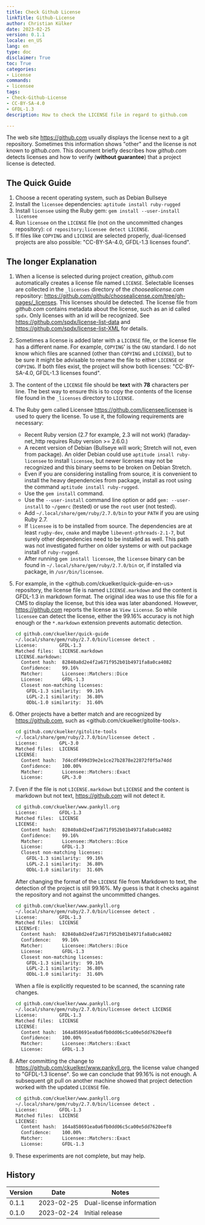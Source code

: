 ```yaml
---
title: Check Github License
linkTitle: Github-License
author: Christian Külker
date: 2023-02-25
version: 0.1.1
locale: en_US
lang: en
type: doc
disclaimer: True
toc: True
categories:
- License
commands:
- licensee
tags:
- Check-Github-License
- CC-BY-SA-4.0
- GFDL-1.3
description: How to check the LICENSE file in regard to github.com

---
```


The web site <https://github.com> usually displays the license next to a git
repository. Sometimes this information shows "other" and the license is not
known to _github.com_. This document briefly describes how _github.com_ detects
licenses and how to verify (**without guarantee**) that a project license is
detected.

## The Quick Guide

1. Choose a recent operating system, such as Debian Bullseye
2. Install the `licensee` dependencies: `aptitude install ruby-rugged`
3. Install `licensee` using the Ruby gem: `gem install --user-install licensee`
4. Run `licensee` on the `LICENSE` file (not on the uncommitted changes
   repository): `cd repository;licensee detect LICENSE`.
5. If files like `COPYING` and `LICENSE` are selected properly, dual-licensed
   projects are also possible: "CC-BY-SA-4.0, GFDL-1.3 licenses found".

## The longer Explanation

1. When a license is selected during project creation, _github.com_
   automatically creates a license file named `LICENSE`. Selectable licenses
   are collected in the `_licenses` directory of the _choosealicense.com_
   repository:
   <https://github.com/github/choosealicense.com/tree/gh-pages/_licenses>.
   This licenses should be detected. The license file from _github.com_
   contains metadata about the license, such as an id called `spdx`.  Only
   licenses with an id will be recognized. See
   <https://github.com/spdx/license-list-data> and
   <https://github.com/spdx/license-list-XML> for details.

2. Sometimes a license is added later with a `LICENSE` file, or the license
   file has a different name. For example, `COPYING`' is the `GNU` standard.  I
   do not know which files are scanned (other than `COPYING` and `LICENSE`),
   but to be sure it might be advisable to rename the file to either `LICENSE`
   or `COPYING`. If both files exist, the project will show both licenses:
   "CC-BY-SA-4.0, GFDL-1.3 licenses found".

3. The content of the `LICENSE` file should be **text** with **78** characters
   per line. The best way to ensure this is to copy the contents of the license
   file found in the `_licenses` directory to `LICENSE`.

4. The Ruby gem called Licensee <https://github.com/licensee/licensee> is used
   to query the license. To use it, the following requirements are necessary:
   - Recent Ruby version (2.7 for example, 2.3 will not work) (faraday-net_http
     requires Ruby version >= 2.6.0.)
   - A recent version of Debian (Bullseye will work; Stretch will not, even
     from package). An older Debian could use `aptitude insall ruby-licensee`
     to install `licensee`, but newer licenses may not be recognized and this
     binary seems to be broken on Debian Stretch.
   - Even if you are considering installing from source, it is convenient to
     install the heavy dependencies from package, install as root using the
     command `aptitude install ruby-rugged`.
   - Use the `gem install` command.
   - Use the `--user-install` command line option or add `gem: --user-install`
     to `~/gemrc` (tested) or use the `root` user (not tested).
   - Add `~/.local/share/gem/ruby/2.7.0/bin` to your `PATH` if you are using
     Ruby 2.7.
   - If `licensee` is to be installed from source. The dependencies are at
     least `rugby-dev`, `cmake` and maybe `libevent-pthreads-2.1-7`, but surely
     other dependencies need to be installed as well. This path was not
     investigated further on older systems or with out package install of
     `ruby-rugged`.
   - After running `gem install licensee`, the `licensee` binary can be found
     in `~/.local/share/gem/ruby/2.7.0/bin` or, if installed via package, in
     `/usr/bin/licensee`.

5. For example, in the <github.com/ckuelker/quick-guide-en-us> repository, the
   license file is named `LICENSE.markdown` and the content is GFDL-1.3 in
   markdown format. The original idea was to use this file for a CMS to display
   the license, but this idea was later abandoned. However,
   <https://github.com> reports the license as `View License`. So while
   `licensee` can detect the license, either the 99.16% accuracy is not high
   enough or the `*.markdown` extension prevents automatic detection.

    ```bash
    cd github.com/ckuelker/quick-guide
    ~/.local/share/gem/ruby/2.7.0/bin/licensee detect .
    License:        GFDL-1.3
    Matched files:  LICENSE.markdown
    LICENSE.markdown:
      Content hash:  82840a8d2e4f2a671f952b01b4971fa8a0ca4082
      Confidence:    99.16%
      Matcher:       Licensee::Matchers::Dice
      License:       GFDL-1.3
      Closest non-matching licenses:
        GFDL-1.3 similarity:  99.16%
        LGPL-2.1 similarity:  36.80%
        ODbL-1.0 similarity:  31.60%
    ```

6. Other projects have a better match and are recognized by
   <https://github.com>, such as <github.com/ckuelker/gitolite-tools>.

    ```bash
    cd github.com/ckuelker/gitolite-tools
    ~/.local/share/gem/ruby/2.7.0/bin/licensee detect .
    License:        GPL-3.0
    Matched files:  LICENSE
    LICENSE:
      Content hash:  7d4cdf499d39e2e1ce27b2878e22872f0f5a74dd
      Confidence:    100.00%
      Matcher:       Licensee::Matchers::Exact
      License:       GPL-3.0
    ```

7. Even if the file is not `LICENSE.markdown` but `LICENSE` and the content is
   markdown but not text, <https://github.com> will not detect it.

    ```bash
    cd github.com/ckuelker/www.pankyll.org
    License:        GFDL-1.3
    Matched files:  LICENSE
    LICENSE:
      Content hash:  82840a8d2e4f2a671f952b01b4971fa8a0ca4082
      Confidence:    99.16%
      Matcher:       Licensee::Matchers::Dice
      License:       GFDL-1.3
      Closest non-matching licenses:
        GFDL-1.3 similarity:  99.16%
        LGPL-2.1 similarity:  36.80%
        ODbL-1.0 similarity:  31.60%
    ```

    After changing the format of the `LICENSE` file from Markdown to text, the
    detection of the project is still 99.16%. My guess is that it checks
    against the repository and not against the uncommitted changes.

    ```bash
    cd github.com/ckuelker/www.pankyll.org
    ~/.local/share/gem/ruby/2.7.0/bin/licensee detect .
    License:        GFDL-1.3
    Matched files:  LICENSE
    LICENSrE:
      Content hash:  82840a8d2e4f2a671f952b01b4971fa8a0ca4082
      Confidence:    99.16%
      Matcher:       Licensee::Matchers::Dice
      License:       GFDL-1.3
      Closest non-matching licenses:
        GFDL-1.3 similarity:  99.16%
        LGPL-2.1 similarity:  36.80%
        ODbL-1.0 similarity:  31.60%
    ```

    When a file is explicitly requested to be scanned, the scanning rate
    changes.

    ```bash
    cd github.com/ckuelker/www.pankyll.org
    ~/.local/share/gem/ruby/2.7.0/bin/licensee detect LICENSE
    License:        GFDL-1.3
    Matched files:  LICENSE
    LICENSE:
      Content hash:  164a858691ea0a6fb0dd06c5ca00e5dd7620eef8
      Confidence:    100.00%
      Matcher:       Licensee::Matchers::Exact
      License:       GFDL-1.3
    ```

8. After committing the change to
   <https://github.com/ckuelker/www.pankyll.org>, the license value changed to
   "GFDL-1.3 license". So we can conclude that 99.16% is not enough. A
   subsequent git pull on another machine showed that project detection worked
   with the updated `LICENSE` file.

    ```bash
    cd github.com/ckuelker/www.pankyll.org
    ~/.local/share/gem/ruby/2.7.0/bin/licensee detect .
    License:        GFDL-1.3
    Matched files:  LICENSE
    LICENSE:
      Content hash:  164a858691ea0a6fb0dd06c5ca00e5dd7620eef8
      Confidence:    100.00%
      Matcher:       Licensee::Matchers::Exact
      License:       GFDL-1.3
    ```

9. These experiments are not complete, but may help.

## History

| Version | Date       | Notes                                                |
| ------- | ---------- | ---------------------------------------------------- |
| 0.1.1   | 2023-02-25 | Dual-license information                             |
| 0.1.0   | 2023-02-24 | Initial release                                      |

